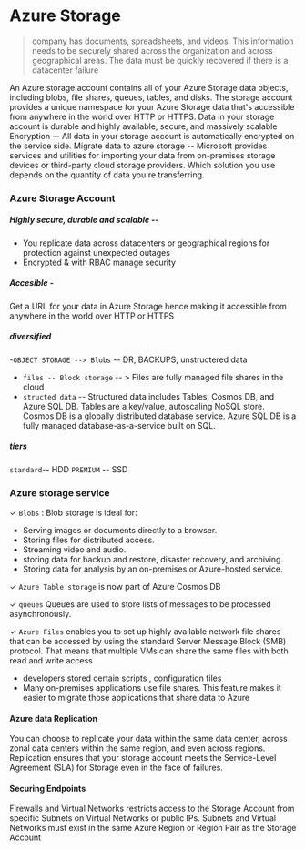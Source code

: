 # Azure Storage
> company has documents, spreadsheets, and videos. This information needs to be securely shared across the organization and across geographical areas. The data must be quickly recovered if there is a datacenter failure


An Azure storage account contains all of your Azure Storage data objects, including blobs, file shares, queues, tables, and disks. The storage account provides a unique namespace for your Azure Storage data that's accessible from anywhere in the world over HTTP or HTTPS. Data in your storage account is durable and highly available, secure, and massively scalable
Encryption -- All data in your storage account is automatically encrypted on the service side.
Migrate data to azure storage -- Microsoft provides services and utilities for importing your data from on-premises storage devices or third-party cloud storage providers. Which solution you use depends on the quantity of data you're transferring.

### Azure Storage Account
##### Highly secure, durable and scalable -- 
- You replicate data across datacenters or geographical regions for protection against unexpected outages
- Encrypted & with RBAC manage security

##### Accesible - 
Get a URL for your data in Azure Storage hence making it  accessible from anywhere in the world over HTTP or HTTPS

##### diversified
-`OBJECT STORAGE --> Blobs` -- DR, BACKUPS, unstructered data
- `files -- Block storage` -- > Files are fully managed file shares in the cloud
- `structed data` -- Structured data includes Tables, Cosmos DB, and Azure SQL DB. Tables are a key/value, autoscaling NoSQL store. Cosmos DB is a globally distributed database service. Azure SQL DB is a fully managed database-as-a-service built on SQL.

##### tiers 
`standard`-- HDD
`PREMIUM` -- SSD

### Azure storage service

✓ `Blobs` : Blob storage is ideal for:

- Serving images or documents directly to a browser.
- Storing files for distributed access.
- Streaming video and audio.
- storing data for backup and restore, disaster recovery, and archiving.
- Storing data for analysis by an on-premises or Azure-hosted service.

✓ `Azure Table storage` is now part of Azure Cosmos DB

✓ `queues` Queues are used to store lists of messages to be processed asynchronously.

✓ `Azure Files` enables you to set up highly available network file shares that can be accessed by using the standard Server Message Block (SMB) protocol. That means that multiple VMs can share the same files with both read and write access
- developers stored certain scripts , configuration files 
- Many on-premises applications use file shares. This feature makes it easier to migrate those applications that share data to Azure

#### Azure data Replication 
You can choose to replicate your data within the same data center, across zonal data centers within the same region, and even across regions. Replication ensures that your storage account meets the Service-Level Agreement (SLA) for Storage even in the face of failures.

#### Securing Endpoints
Firewalls and Virtual Networks restricts access to the Storage Account from specific Subnets on Virtual Networks or public IPs.
Subnets and Virtual Networks must exist in the same Azure Region or Region Pair as the Storage Account
